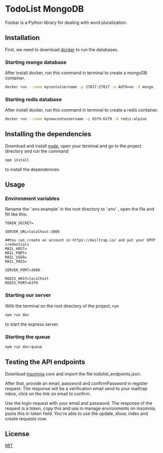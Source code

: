 # TodoList MongoDB

Foobar is a Python library for dealing with word pluralization.

## Installation

First, we need to download [docker](https://docs.docker.com/get-docker/) to run the databases.

### Starting mongo database
After install docker, run this command in terminal to create a mongoDB container.

```bash
docker run --name mycontainername -p 27017:27017 -e AUTH=no -d mongo
```
### Starting redis database
After install docker, run this command in terminal to create a redis container.

```bash
docker run --name mynewcontainername -p 6379:6379 -d redis:alpine
```

## Installing the dependencies
Download and install [node](https://nodejs.org/en/download/), open your terminal and go to the project directory and run the command 

```bash
npm install
```
to install the dependencies 


## Usage

### Environment variables

Rename the '.env.example' in the root directory to '.env' , open the file and fill like this:
```environment
TOKEN_SECRET=

SERVER_URL=localhost:3000

##You can create an account in https://mailtrap.io/ and put your SMTP credentials
MAIL_HOST=
MAIL_PORT=
MAIL_USER=
MAIL_PASS=

SERVER_PORT=3000

REDIS_HOST=localhost
REDIS_PORT=6379
``` 

### Starting our server

With the terminal on the root directory of the project, run
```bash
npm run dev
```
to start the express server.  
### Starting the queue
```bash
npm run dev:queue
```

## Testing the API endpoints

Download [insomnia](https://insomnia.rest/download/) core and import the file todolist_endpoints.json.

After that, provide an email, password and confirmPassword in register request. The response will be a verification email send to your mailtrap inbox, click on the link on email to confirm.

  Use the login request with your email and password. The response of the request is a token, copy this and use in manage environments on insomnia, paste this in token field. You're able to use the update, show, index and create requests now.













## License
[MIT](https://choosealicense.com/licenses/mit/)
